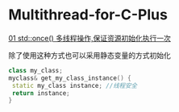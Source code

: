 # Multithread-for-C-Plus 

[01 std::once() 多线程操作,保证资源初始化执行一次](./01_std_call_once/main.cpp)

除了使用这种方式也可以采用静态变量的方式初始化
```c++
class my_class;
myclass& get_my_class_instance() {
 static my_class instance; //线程安全
 return instance;
}
```
